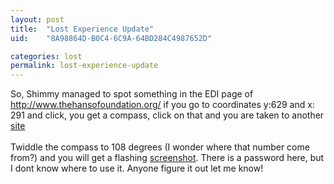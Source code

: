 ```yaml
---
layout: post
title:  "Lost Experience Update"
uid:	"8A98864D-B0C4-6C9A-64BD284C4987652D"

categories: lost
permalink: lost-experience-update
---
```

So, Shimmy managed to spot something in the EDI page of <a href="http://www.thehansofoundation.org/">http://www.thehansofoundation.org/</a> if you go to coordinates y:629 and x: 291 and click, you get a compass, click on that and you are taken to another <a href="http://www.letyourcompassguideyou.com/">site</a><br /><br />Twiddle the compass to 108 degrees (I wonder where that number come from?) and you will get a flashing <a href="/UserFiles/Image/lostClue4.png" target="_blank">screenshot</a>. There is a password here, but I dont know where to use it. Anyone figure it out let me know!
